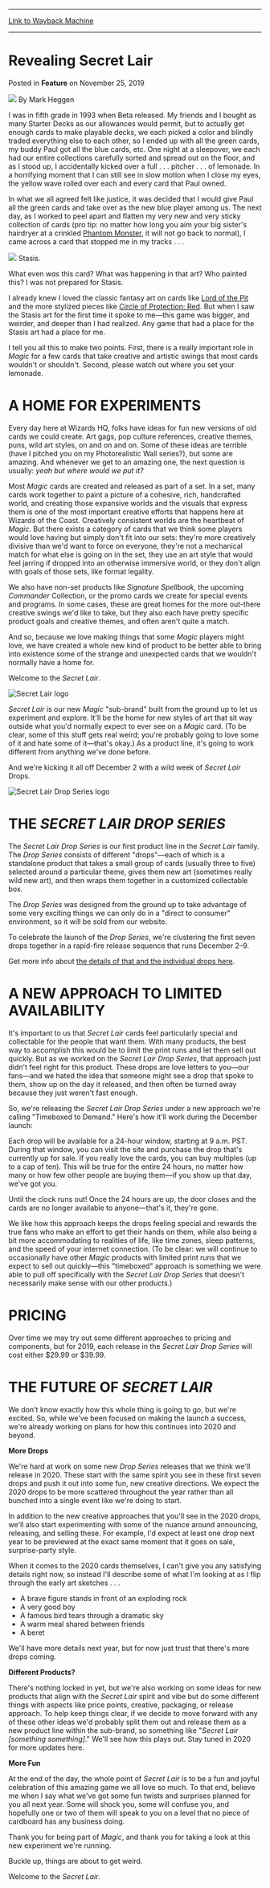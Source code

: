 
---
[Link to Wayback Machine](https://web.archive.org/web/20191224120408/https://magic.wizards.com/en/articles/archive/feature/revealing-secret-lair-2019-11-25)

[_metadata_:author]:- "Mark Heggen"
[_metadata_:description]:- "Learn about the thought process behind Magic's new sub-brand from the product owner himself."
[_metadata_:generator]:- "Drupal 7 (http://drupal.org)"
[_metadata_:node]:- "1492345"
[_metadata_:publish_date]:- "2019-11-25"
[_metadata_:source]:- "div-main-content"
[_metadata_:title]:- "Revealing Secret Lair"
[_metadata_:wayback_capture_timestamp]:- "2019-12-24 12:04:08"
[_metadata_:wayback_raw_url]:- "https://web.archive.org/web/20191224120408id_/https://magic.wizards.com/en/articles/archive/feature/revealing-secret-lair-2019-11-25"
[_metadata_:wayback_url]:- "https://magic.wizards.com/en/articles/archive/feature/revealing-secret-lair-2019-11-25"
---


Revealing Secret Lair
=====================



 Posted in **Feature**
 on November 25, 2019 






![](https://media.magic.wizards.com/styles/auth_small/public/images/person/authorpic_markheggen.jpg)
By Mark Heggen











I was in fifth grade in 1993 when Beta released. My friends and I bought as many Starter Decks as our allowances would permit, but to actually get enough cards to make playable decks, we each picked a color and blindly traded everything else to each other, so I ended up with all the green cards, my buddy Paul got all the blue cards, etc. One night at a sleepover, we each had our entire collections carefully sorted and spread out on the floor, and as I stood up, I accidentally kicked over a full . . . pitcher . . . of lemonade. In a horrifying moment that I can still see in slow motion when I close my eyes, the yellow wave rolled over each and every card that Paul owned.


In what we all agreed felt like justice, it was decided that I would give Paul all the green cards and take over as the new blue player among us. The next day, as I worked to peel apart and flatten my very new and very sticky collection of cards (pro tip: no matter how long you aim your big sister's hairdryer at a crinkled [Phantom Monster](http://gatherer.wizards.com/Pages/Card/Details.aspx?name=Phantom+Monster), it will not go back to normal), I came across a card that stopped me in my tracks . . .


[![](http://gatherer.wizards.com/Handlers/Image.ashx?type=card&multiverseid=423)](http://gatherer.wizards.com/Pages/Card/Details.aspx?multiverseid=423)
Stasis.


What even *was* this card? What was happening in that art? Who painted this? I was not prepared for Stasis.


I already knew I loved the classic fantasy art on cards like [Lord of the Pit](http://gatherer.wizards.com/Pages/Card/Details.aspx?name=Lord+of+the+Pit) and the more stylized pieces like [Circle of Protection: Red](http://gatherer.wizards.com/Pages/Card/Details.aspx?name=Circle+of+Protection%3A+Red). But when I saw the Stasis art for the first time it spoke to me—this game was bigger, and weirder, and deeper than I had realized. Any game that had a place for the Stasis art had a place for me.


I tell you all this to make two points. First, there is a really important role in *Magic* for a few cards that take creative and artistic swings that most cards wouldn't or shouldn't. Second, please watch out where you set your lemonade.


A HOME FOR EXPERIMENTS
======================


Every day here at Wizards HQ, folks have ideas for fun new versions of old cards we could create. Art gags, pop culture references, creative themes, puns, wild art styles, on and on and on. Some of these ideas are terrible (have I pitched you on my Photorealistic Wall series?), but some are amazing. And whenever we get to an amazing one, the next question is usually: *yeah* *but where would we put it?*


Most *Magic* cards are created and released as part of a set. In a set, many cards work together to paint a picture of a cohesive, rich, handcrafted world, and creating those expansive worlds and the visuals that express them is one of the most important creative efforts that happens here at Wizards of the Coast. Creatively consistent worlds are the heartbeat of *Magic*. But there exists a category of cards that we think some players would love having but simply don't fit into our sets: they're more creatively divisive than we'd want to force on everyone, they're not a mechanical match for what else is going on in the set, they use an art style that would feel jarring if dropped into an otherwise immersive world, or they don't align with goals of those sets, like format legality.


We also have non-set products like *Signature Spellbook*, the upcoming *Commander* Collection, or the promo cards we create for special events and programs. In some cases, these are great homes for the more out-there creative swings we'd like to take, but they also each have pretty specific product goals and creative themes, and often aren't quite a match.


And so, because we love making things that some *Magic* players might love, we have created a whole new kind of product to be better able to bring into existence some of the strange and unexpected cards that we wouldn't normally have a home for.


Welcome to the *Secret Lair*.


![Secret Lair logo](https://media.wizards.com/2019/images/daily/V28pO3oDii.png)


*Secret Lair* is our new *Magic* "sub-brand" built from the ground up to let us experiment and explore. It'll be the home for new styles of art that sit way outside what you'd normally expect to ever see on a *Magic* card. (To be clear, some of this stuff gets real weird; you're probably going to love some of it and hate some of it—that's okay.) As a product line, it's going to work different from anything we've done before.


And we're kicking it all off December 2 with a wild week of *Secret Lair* Drops.


![Secret Lair Drop Series logo](https://media.wizards.com/2019/images/daily/3hwfeKTon4.png)


THE *SECRET LAIR* *DROP SERIES*
===============================


The *Secret Lair* *Drop Series* is our first product line in the *Secret Lair* family. The *Drop Series* consists of different "drops"—each of which is a standalone product that takes a small group of cards (usually three to five) selected around a particular theme, gives them new art (sometimes really wild new art), and then wraps them together in a customized collectable box.


The *Drop Series* was designed from the ground up to take advantage of some very exciting things we can only do in a "direct to consumer" environment, so it will be sold from our website.


To celebrate the launch of the *Drop Series*, we're clustering the first seven drops together in a rapid-fire release sequence that runs December 2–9.


Get more info about [the details of that and the individual drops here](https://magic.wizards.com/en/articles/archive/news/secret-lair-recap-2019-11-25).


A NEW APPROACH TO LIMITED AVAILABILITY
======================================


It's important to us that *Secret Lair* cards feel particularly special and collectable for the people that want them. With many products, the best way to accomplish this would be to limit the print runs and let them sell out quickly. But as we worked on the *Secret Lair Drop Series*, that approach just didn't feel right for this product. These drops are love letters to you—our fans—and we hated the idea that someone might see a drop that spoke to them, show up on the day it released, and then often be turned away because they just weren't fast enough.


So, we're releasing the *Secret Lair Drop Series* under a new approach we're calling "Timeboxed to Demand." Here's how it'll work during the December launch:


Each drop will be available for a 24-hour window, starting at 9 a.m. PST. During that window, you can visit the site and purchase the drop that's currently up for sale. If you really love the cards, you can buy multiples (up to a cap of ten). This will be true for the entire 24 hours, no matter how many or how few other people are buying them—if you show up that day, we've got you.


Until the clock runs out! Once the 24 hours are up, the door closes and the cards are no longer available to anyone—that's it, they're gone.


We like how this approach keeps the drops feeling special and rewards the true fans who make an effort to get their hands on them, while also being a bit more accommodating to realities of life, like time zones, sleep patterns, and the speed of your internet connection. (To be clear: we will continue to occasionally have other *Magic* products with limited print runs that we expect to sell out quickly—this "timeboxed" approach is something we were able to pull off specifically with the *Secret Lair Drop Series* that doesn't necessarily make sense with our other products.)


PRICING
=======


Over time we may try out some different approaches to pricing and components, but for 2019, each release in the *Secret Lair Drop Series* will cost either $29.99 or $39.99.


THE FUTURE OF *SECRET LAIR*
===========================


We don't know exactly how this whole thing is going to go, but we're excited. So, while we've been focused on making the launch a success, we're already working on plans for how this continues into 2020 and beyond.


**More Drops**


We're hard at work on some new *Drop Series* releases that we think we'll release in 2020. These start with the same spirit you see in these first seven drops and push it out into some fun, new creative directions. We expect the 2020 drops to be more scattered throughout the year rather than all bunched into a single event like we're doing to start.


In addition to the new creative approaches that you'll see in the 2020 drops, we'll also start experimenting with some of the nuance around announcing, releasing, and selling these. For example, I'd expect at least one drop next year to be previewed at the exact same moment that it goes on sale, surprise-party style.


When it comes to the 2020 cards themselves, I can't give you any satisfying details right now, so instead I'll describe some of what I'm looking at as I flip through the early art sketches . . .


* A brave figure stands in front of an exploding rock
* A very good boy
* A famous bird tears through a dramatic sky
* A warm meal shared between friends
* A beret

We'll have more details next year, but for now just trust that there's more drops coming.


**Different Products?**


There's nothing locked in yet, but we're also working on some ideas for new products that align with the *Secret Lair* spirit and vibe but do some different things with aspects like price points, creative, packaging, or release approach. To help keep things clear, if we decide to move forward with any of these other ideas we'd probably split them out and release them as a new product line within the sub-brand, so something like "*Secret Lair [something something]*." We'll see how this plays out. Stay tuned in 2020 for more updates here.


**More Fun**


At the end of the day, the whole point of *Secret Lair* is to be a fun and joyful celebration of this amazing game we all love so much. To that end, believe me when I say what we've got some fun twists and surprises planned for you all next year. Some will shock you, some will confuse you, and hopefully one or two of them will speak to you on a level that no piece of cardboard has any business doing.


Thank you for being part of *Magic*, and thank you for taking a look at this new experiment we're running.


Buckle up, things are about to get weird.


Welcome to the *Secret Lair*.







